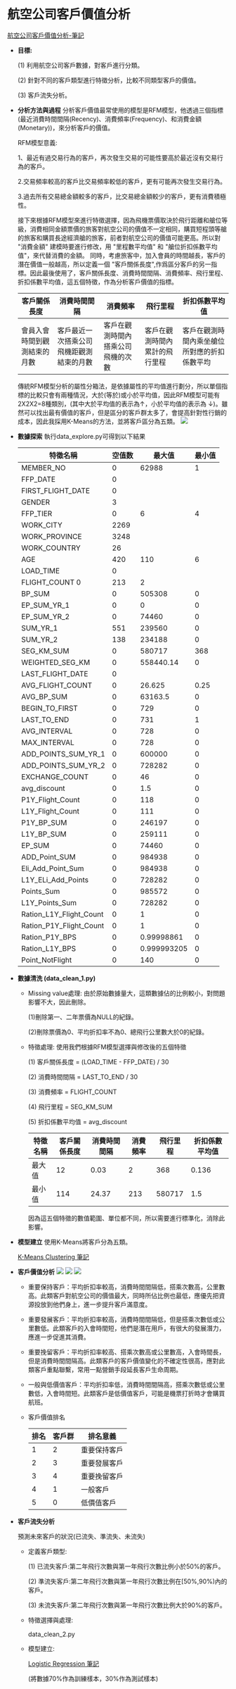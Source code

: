 # 航空公司客戶價值分析
  [航空公司客戶價值分析-筆記](https://hackmd.io/s/BJfBU-kUN)

* **目標:**

    (1) 利用航空公司客戶數據，對客戶進行分類。
    
    (2) 針對不同的客戶類型進行特徵分析，比較不同類型客戶的價值。
    
    (3) 客戶流失分析。

* **分析方法與過程**
    分析客戶價值最常使用的模型是RFM模型，他透過三個指標(最近消費時間間隔(Recency)、消費頻率(Frequency)、和消費金額(Monetary))，來分析客戶的價值。
    
    RFM模型意義:
    
    1、最近有過交易行為的客戶，再次發生交易的可能性要高於最近沒有交易行為的客戶。
    
    2.交易頻率較高的客戶比交易頻率較低的客戶，更有可能再次發生交易行為。
    
    3.過去所有交易總金額較多的客戶，比交易總金額較少的客戶，更有消費積極性。
    
    接下來根據RFM模型來進行特徵選擇，因為飛機票價取決於飛行距離和艙位等級，消費相同金額票價的旅客對航空公司的價值不一定相同，購買短程頭等艙的旅客和購買長途經濟艙的旅客，前者對航空公司的價值可能更高。所以對 "消費金額" 建模時要進行修改，用 "里程數平均值" 和 "艙位折扣係數平均值"，來代替消費的金額。
    同時，考慮旅客中，加入會員的時間越長，客戶的潛在價值一般越高，所以定義一個 "客戶關係長度",作爲區分客戶的另一指標。因此最後使用了，客戶關係長度、消費時間間隔、消費頻率、飛行里程、折扣係數平均值，這五個特徵，作為分析客戶價值的指標。
    

  | 客戶關係長度 | 消費時間間隔 | 消費頻率 | 飛行里程 | 折扣係數平均值 |
  | -------- | -------- | -------- | -------- | -------- |
  | 會員入會時間到觀測結束的月數 | 客戶最近一次搭乘公司飛機距觀測結束的月數 | 客戶在觀測時間內搭乘公司飛機的次數 | 客戶在觀測時間內累計的飛行里程 | 客戶在觀測時間內乘坐艙位所對應的折扣係數平均 |


  傳統RFM模型分析的屬性分箱法，是依據屬性的平均值進行劃分，所以單個指標的比較只會有兩種情況，大於(等於)或小於平均值，因此RFM模型可能有2X2X2=8種類別，(其中大於平均值的表示為↑，小於平均值的表示為 ↓)。雖然可以找出最有價值的客戶，但是區分的客戶群太多了，會提高針對性行銷的成本，因此我採用K-Means的方法，並將客戶區分為五類。
  ![](https://i.imgur.com/X6pEPOH.jpg)


* **數據探索**
    執行data_explore.py可得到以下結果

	|特徵名稱| 空值数 | 最大值 | 最小值 |
    |------|-------|------|------|
    |MEMBER_NO |0|62988	|1|
    |FFP_DATE	|0	||
    |FIRST_FLIGHT_DATE|	0 ||	
    |GENDER	|3		||
    |FFP_TIER|	0|	6|	4|
    |WORK_CITY	|2269|||		
    |WORK_PROVINCE|	3248||		
    |WORK_COUNTRY|	26	||	
    |AGE	|420	| 110| 6|
    |LOAD_TIME	|0	|||	
    |FLIGHT_COUNT	0	|213| 2|
    |BP_SUM|	0|	505308|	0|
    |EP_SUM_YR_1|	0|	0	|0|
    |EP_SUM_YR_2|	0	|74460	|0|
    |SUM_YR_1|	551|	239560|	0|
    |SUM_YR_2|	138|	234188|	0|
    |SEG_KM_SUM	|0	|580717|	368|
    |WEIGHTED_SEG_KM|	0|	558440.14|0|
    |LAST_FLIGHT_DATE|	0	|||	
    |AVG_FLIGHT_COUNT|	0	|26.625|0.25|
    |AVG_BP_SUM|	0|	63163.5|	0|
    |BEGIN_TO_FIRST|	0|	729|	0|
    |LAST_TO_END|	0|	731|	1|
    |AVG_INTERVAL|	0|	728|	0|
    |MAX_INTERVAL|	0|	728|	0|
    |ADD_POINTS_SUM_YR_1|	0|	600000|	0|
    |ADD_POINTS_SUM_YR_2|	0|	728282|	0|
    |EXCHANGE_COUNT	|0	|46|	0|
    |avg_discount	|0	|1.5|	0|
    |P1Y_Flight_Count	|0|	118|	0|
    |L1Y_Flight_Count	|0	|111|	0|
    |P1Y_BP_SUM	|0	|246197	|0|
    |L1Y_BP_SUM	|0	|259111	|0|
    |EP_SUM	|0	|74460	|0|
    |ADD_Point_SUM	|0	|984938	|0|
    |Eli_Add_Point_Sum	|0	|984938	|0|
    |L1Y_ELi_Add_Points	|0	|728282	|0|
    |Points_Sum	|0	|985572	|0|
    |L1Y_Points_Sum	|0	|728282	|0|
    |Ration_L1Y_Flight_Count|0	|1	|0|
    |Ration_P1Y_Flight_Count|0	|1	|0|
    |Ration_P1Y_BPS	|0	|0.99998861	|0|
    |Ration_L1Y_BPS	|0	|0.999993205|0|
    |Point_NotFlight|0	|140	|0|
    

* **數據清洗 (data_clean_1.py)**
    - Missing value處理:
    由於原始數據量大，這類數據佔的比例較小，對問題影響不大，因此刪除。
    
      (1)刪除第一、二年票價為NULL的紀錄。

      (2)刪除票價為0、平均折扣率不為0、總飛行公里數大於0的紀錄。
    
    - 特徵處理:
    使用我們根據RFM模型選擇與修改後的五個特徵
    
      (1) 客戶關係長度 = (LOAD_TIME - FFP_DATE) / 30

      (2) 消費時間間隔	= LAST_TO_END / 30

      (3) 消費頻率 = FLIGHT_COUNT

      (4) 飛行里程 = SEG_KM_SUM

      (5) 折扣係數平均值 = avg_discount
    

       |特徵名稱|客戶關係長度|消費時間間隔|消費頻率|飛行里程|折扣係數平均值|
       |---|---|---|---|---|---|
       |最大值| 12| 0.03| 2| 368| 0.136|
       |最小值|114|24.37|213|580717|1.5|

       因為這五個特徵的數值範圍、單位都不同，所以需要進行標準化，消除此影響。
    
* **模型建立**
    使用K-Means將客戶分為五類。
    
    [K-Means Clustering 筆記](https://hackmd.io/s/BJ0YbDAD4)
    
* **客戶價值分析**
![](https://i.imgur.com/LxOxhbW.jpg)
![](https://i.imgur.com/7OMFqUp.jpg)
![](https://i.imgur.com/EA4CtM7.jpg)

    - 重要保持客戶：平均折扣率較高，消費時間間隔低，搭乘次數高，公里數高。此類客戶對航空公司的價值最大，同時所佔比例也最低，應優先把資源投放到他們身上，進一步提升客戶滿意度。

    - 重要發展客戶：平均折扣率較高，消費時間間隔低，但是搭乘次數低或公里數低。此類客戶的入會時間短，他們是潛在用戶，有很大的發展潛力，應進一步促進其消費。

    - 重要挽留客戶：平均折扣率較高、搭乘次數高或公里數高，入會時間長，但是消費時間間隔高。此類客戶的客戶價值變化的不確定性很高，應對此類客戶重點聯繫，常用一點營銷手段延長客戶生命周期。

    - 一般與低價值客戶：平均折扣率低，消費時間間隔高，搭乘次數低或公里數低，入會時間短。此類客戶是低價值客戶，可能是機票打折時才會購買航班。

    - 客戶價值排名
    
        |排名|客戶群|排名意義|
        |---|---|---|
        |1 |2 |重要保持客戶|
        |2 |3 |重要發展客戶|
        |3 |4 |重要挽留客戶|
        |4 |1 |一般客戶|
        |5 |0 |低價值客戶|

* **客戶流失分析**

  預測未來客戶的狀況(已流失、準流失、未流失)

   - 定義客戶類型:
    
     (1) 已流失客戶:第二年飛行次數與第一年飛行次數比例小於50%的客戶。

     (2) 準流失客戶:第二年飛行次數與第一年飛行次數比例在[50%,90%)內的客戶。

     (3) 未流失客戶:第二年飛行次數與第一年飛行次數比例大於90%的客戶。
    
   - 特徵選擇與處理:
    
      data_clean_2.py
      
   - 模型建立:
    
        [Logistic Regression 筆記](https://hackmd.io/s/By3gDwAwE)
        
        (將數據70%作為訓練樣本，30%作為測試樣本)




